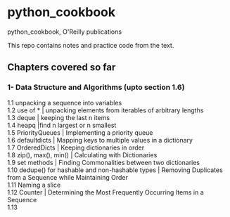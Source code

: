# python_cookbook
python_cookbook, O'Reilly publications


This repo contains notes and practice code from the text. <br> 

## Chapters covered so far <br>
### 1- Data Structure and Algorithms (upto section 1.6) <br> 
1.1 unpacking a sequence into variables <br>
1.2 use of * | unpacking elements from iterables of arbitrary lengths  <br>
1.3 deque | keeping the last n items <br>
1.4 heapq |find n largest or n smallest <br>
1.5 PriorityQueues | Implementing a priority queue <br>
1.6 defaultdicts | Mapping keys to multiple values in a dictionary <br> 
1.7 OrderedDicts | Keeping dictionaries in order <br>
1.8 zip(), max(), min() | Calculating with Dictionaries <br>
1.9 set methods | Finding Commonalities between two dictionaries <br>
1.10 dedupe() for hashable and non-hashable types | Removing Duplicates from a Sequence while Maintaining Order <br>
1.11 Naming a slice <br>
1.12 Counter | Determining the Most Frequently Occurring Items in a Sequence <br>
1.13

